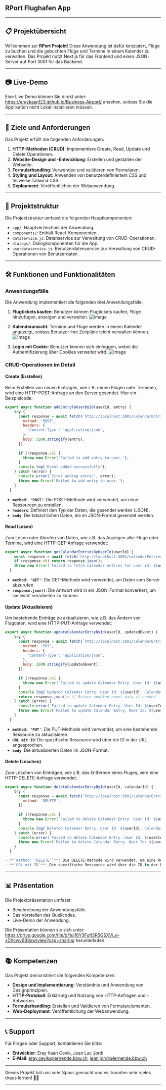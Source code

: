## RPort Flughafen App

---

## 📋 Projektübersicht

Willkommen zur **RPort Projekt**! Diese Anwendung ist dafür konzipiert, Flüge zu buchen und die gebuchten Flüge und Termine in einem Kalender zu verwalten. Das Projekt nutzt Next.js für das Frontend und einen JSON-Server auf Port 3001 für das Backend.

---
## 📷 Live-Demo

Eine Live Demo können Sie direkt unter: https://eraykaan123.github.io/Business-Airport/ ansehen, sodass Sie die Applikation nicht Lokal installieren müssen. 

---

## 🎯 Ziele und Anforderungen

Das Projekt erfüllt die folgenden Anforderungen:

1. **HTTP-Methoden (CRUD)**: Implementiere Create, Read, Update und Delete Operationen.
2. **Website-Design und -Entwicklung**: Erstellen und gestalten der Webseite.
3. **Formularhandling**: Verwenden und validieren von Formularen.
4. **Styling und Layout**: Anwenden von benutzerdefiniertem CSS und teilweise Tailwind CSS.
5. **Deployment**: Veröffentlichen der Webanwendung.

---

## 📁 Projektstruktur

Die Projektstruktur umfasst die folgenden Hauptkomponenten:

- `app/`: Hauptverzeichnis der Anwendung.
- `components/`: Enthält React-Komponenten.
- `dataservice.js`: Datenservice zur Verwaltung von CRUD-Operationen.
- `dialogs/`: Dialogkomponenten für die App.
- `userdataservice.js`: Benutzerdatenservice zur Verwaltung von CRUD-Operationen von Benutzerdaten.

---

## 🛠️ Funktionen und Funktionalitäten

### Anwendungsfälle

Die Anwendung implementiert die folgenden drei Anwendungsfälle:

1. **Flugtickets kaufen**: Benutzer können Flugtickets kaufen, Flüge hinzufügen, anzeigen und verwalten.
    ![image](https://github.com/user-attachments/assets/1d306b67-0e85-42e9-bb56-5cac2366963a)

3. **Kalenderansicht**: Termine und Flüge werden in einem Kalender angezeigt, sodass Benutzer ihre Zeitpläne leicht verwalten können.
   ![image](https://github.com/user-attachments/assets/c6805037-0077-4945-b16e-40a7f9e511d0)

5. **Login mit Cookie**: Benutzer können sich einloggen, wobei die Authentifizierung über Cookies verwaltet wird.
   ![image](https://github.com/user-attachments/assets/d55ef696-451a-4254-bf4d-33043dc2cd8e)


### CRUD-Operationen im Detail

#### Create (Erstellen)

Beim Erstellen von neuen Einträgen, wie z.B. neuen Flügen oder Terminen, wird eine HTTP-POST-Anfrage an den Server gesendet. Hier ein Beispielcode:

```javascript
export async function addEntryToUserById(userId, entry) {
    try {
      const response = await fetch(`http://localhost:3001/calendarEntries?userId=${userId}`, {
        method: 'POST',
        headers: {
          'Content-Type': 'application/json',
        },
        body: JSON.stringify(entry),
      });
  
      if (!response.ok) {
        throw new Error('Failed to add entry to user.');
      }
      console.log('Event added successfully');
    } catch (error) {
      console.error('Error adding entry:', error);
      throw new Error('Failed to add entry to user.');
    }
  }
```

- **`method: 'POST'`**: Die POST-Methode wird verwendet, um neue Ressourcen zu erstellen.
- **`headers`**: Definiert den Typ der Daten, die gesendet werden (JSON).
- **`body`**: Die tatsächlichen Daten, die im JSON-Format gesendet werden.

#### Read (Lesen)

Zum Lesen oder Abrufen von Daten, wie z.B. das Anzeigen aller Flüge oder Termine, wird eine HTTP-GET-Anfrage verwendet:

```javascript
export async function getCalendarEntriesByUserId(userId) {
    const response = await fetch(`http://localhost:3001/calendarEntries?userId=${userId}`);
    if (response.ok) return response.json();
    throw new Error(`Failed to fetch calendar entries for user id: ${userId}`);
  }

```
- **`method: 'GET'`**: Die GET-Methode wird verwendet, um Daten vom Server abzurufen.
- **`response.json()`**: Die Antwort wird in ein JSON-Format konvertiert, um sie leicht verarbeiten zu können.

#### Update (Aktualisieren)

Um bestehende Einträge zu aktualisieren, wie z.B. das Ändern von Flugdaten, wird eine HTTP-PUT-Anfrage verwendet:

```javascript
export async function updateCalendarEntryById(userId, updatedEvent) {
    try {
      const response = await fetch(`http://localhost:3001/calendarEntries/${updatedEvent.id}?userId=${userId}`, {
        method: 'PUT',
        headers: {
          'Content-Type': 'application/json',
        },
        body: JSON.stringify(updatedEvent),
      });
  
      if (!response.ok) {
        throw new Error(`Failed to update Calendar Entry. User Id: ${userId}, Calendar Id: ${updatedEvent.id}`);
      }
      console.log(`Updated Calendar Entry. User Id: ${userId}, Calendar Id: ${updatedEvent.id}`);
      return response.json(); // Return updated event data if needed
    } catch (error) {
      console.error(`Failed to update Calendar Entry. User Id: ${userId}, Calendar Id: ${updatedEvent.id}`, error);
      throw new Error(`Failed to update Calendar Entry. User Id: ${userId}, Calendar Id: ${updatedEvent.id}`);
    }
  }
```

- **`method: 'PUT'`**: Die PUT-Methode wird verwendet, um eine bestehende Ressource zu aktualisieren.
- **`URL mit ID`**: Die spezifische Ressource wird über die ID in der URL angesprochen.
- **`body`**: Die aktualisierten Daten im JSON-Format.

#### Delete (Löschen)

Zum Löschen von Einträgen, wie z.B. das Entfernen eines Fluges, wird eine HTTP-DELETE-Anfrage verwendet:

```javascript
export async function deleteCalendarEntryById(userId, calendarId) {
    try {
      const response = await fetch(`http://localhost:3001/calendarEntries/${calendarId}?userId=${userId}`, {
        method: 'DELETE',
      });
  
      if (!response.ok) {
        throw new Error(`Failed to delete Calendar Entry. User Id: ${userId}, Calendar Id: ${calendarId}`);
      }
      console.log(`Deleted Calendar Entry. User Id: ${userId}, Calendar Id: ${calendarId}`);
    } catch (error) {
      console.error(`Failed to delete Calendar Entry. User Id: ${userId}, Calendar Id: ${calendarId}`, error);
      throw new Error(`Failed to delete Calendar Entry. User Id: ${userId}, Calendar Id: ${calendarId}`);
    }
  }

- **`method: 'DELETE'`**: Die DELETE-Methode wird verwendet, um eine Ressource zu löschen.
- **`URL mit ID`**: Die spezifische Ressource wird über die ID in der URL angesprochen.
```
---

## 📊 Präsentation

Die Projektpräsentation umfasst:

- Beschreibung der Anwendungsfälle.
- Das Vorstellen des Quellcodes.
- Live-Demo der Anwendung.

Die Präsentation können sie sich unter: https://drive.google.com/file/d/1uIf6Y3Fuft3R5GSXVi_e-xDXcwy6B8sw/view?usp=sharing herunterladen 

---

## 📚 Kompetenzen

Das Projekt demonstriert die folgenden Kompetenzen:

- **Design und Implementierung**: Verständnis und Anwendung von Designprinzipien.
- **HTTP-Protokoll**: Erklärung und Nutzung von HTTP-Anfragen und -Antworten.
- **Formularhandling**: Erstellen und Validieren von Formularelementen.
- **Web-Deployment**: Veröffentlichung der Webanwendung.

---

## 📞 Support

Für Fragen oder Support, kontaktieren Sie bitte:

- **Entwickler**: Eray Kaan Cevik, Jean Luc Jordi
- **E-Mail**: eray.cevik@lernende.bbw.ch, jean.jordi@lernende.bbw.ch

---

Dieses Projekt hat uns sehr Spass gemacht und wir konnten sehr vieles draus lernen! 🚀✨

---
